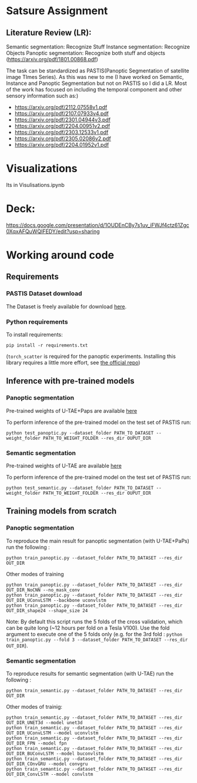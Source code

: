 # Satsure Assignment

## Literature Review (LR): 
Semantic segmentation: Recognize Stuff 
Instance segmentation: Recognize Objects
Panoptic segmentation: Recognize both stuff and objects (https://arxiv.org/pdf/1801.00868.pdf)

The task can be standardized as PASTIS(Panoptic Segmentation of satellite image TImes Series). As this was new to me (I have worked on Semantic, Instance and Panoptic Segmentation but not on PASTIS so I did a LR. Most of the work has focused on including the temporal component and other sensory information such as:)
* https://arxiv.org/pdf/2112.07558v1.pdf
* https://arxiv.org/pdf/2107.07933v4.pdf
* https://arxiv.org/pdf/2301.04944v3.pdf
* https://arxiv.org/pdf/2204.00951v2.pdf
* https://arxiv.org/pdf/2303.12533v1.pdf
* https://arxiv.org/pdf/2305.02086v2.pdf
* https://arxiv.org/pdf/2204.01952v1.pdf

# Visualizations
Its in Visulisations.ipynb

# Deck:
https://docs.google.com/presentation/d/1OUDEnCBy7s1uv_iFWJf4ctz61Zgc0XqxAFQuWQIFEDY/edit?usp=sharing

# Working around code
## Requirements

### PASTIS Dataset download
The Dataset is freely available for download [here](https://github.com/VSainteuf/pastis-benchmark). 



### Python requirements
To install requirements:

```setup
pip install -r requirements.txt
```

(`torch_scatter` is required for the panoptic experiments. 
Installing this library requires a little more effort, see [the official repo](https://github.com/rusty1s/pytorch_scatter))



## Inference with pre-trained models

### Panoptic segmentation


Pre-trained weights of U-TAE+Paps are available [here](https://zenodo.org/record/5172301)

To perform inference of the pre-trained model on the test set of PASTIS run:

```test
python test_panoptic.py --dataset_folder PATH_TO_DATASET --weight_folder PATH_TO_WEIGHT_FOLDER --res_dir OUPUT_DIR
```


### Semantic segmentation


Pre-trained weights of U-TAE are available [here](https://zenodo.org/record/5172293)

To perform inference of the pre-trained model on the test set of PASTIS run:

```test
python test_semantic.py --dataset_folder PATH_TO_DATASET --weight_folder PATH_TO_WEIGHT_FOLDER --res_dir OUPUT_DIR
```


## Training models from scratch

### Panoptic segmentation

To reproduce the main result for panoptic segmentation (with U-TAE+PaPs) run the following :

```train
python train_panoptic.py --dataset_folder PATH_TO_DATASET --res_dir OUT_DIR
```
Other modes of training

```train
python train_panoptic.py --dataset_folder PATH_TO_DATASET --res_dir OUT_DIR_NoCNN --no_mask_conv
python train_panoptic.py --dataset_folder PATH_TO_DATASET --res_dir OUT_DIR_UConvLSTM --backbone uconvlstm
python train_panoptic.py --dataset_folder PATH_TO_DATASET --res_dir OUT_DIR_shape24 --shape_size 24
```

Note: By default this script runs the 5 folds of the cross validation, which can be quite long (~12 hours per fold on a Tesla V100). 
Use the fold argument to execute one of the 5 folds only 
(e.g. for the 3rd fold : `python train_panoptic.py --fold 3 --dataset_folder PATH_TO_DATASET --res_dir OUT_DIR`).

### Semantic segmentation

To reproduce results for semantic segmentation (with U-TAE) run the following :

```train
python train_semantic.py --dataset_folder PATH_TO_DATASET --res_dir OUT_DIR
```

Other modes of trainig:

```train
python train_semantic.py --dataset_folder PATH_TO_DATASET --res_dir OUT_DIR_UNET3d --model unet3d
python train_semantic.py --dataset_folder PATH_TO_DATASET --res_dir OUT_DIR_UConvLSTM --model uconvlstm
python train_semantic.py --dataset_folder PATH_TO_DATASET --res_dir OUT_DIR_FPN --model fpn
python train_semantic.py --dataset_folder PATH_TO_DATASET --res_dir OUT_DIR_BUConvLSTM --model buconvlstm
python train_semantic.py --dataset_folder PATH_TO_DATASET --res_dir OUT_DIR_COnvGRU --model convgru
python train_semantic.py --dataset_folder PATH_TO_DATASET --res_dir OUT_DIR_ConvLSTM --model convlstm

